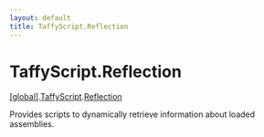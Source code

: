 ```yaml
---
layout: default
title: TaffyScript.Reflection
---
```


# TaffyScript.Reflection

[\[global\]]({{site.baseurl}}/docs/).[TaffyScript]({{site.baseurl}}/docs/TaffyScript/).[Reflection]({{site.baseurl}}/docs/TaffyScript/Reflection/)

Provides scripts to dynamically retrieve information about loaded assemblies.
